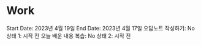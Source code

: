 # Work

Start Date: 2023년 4월 19일
End Date: 2023년 4월 17일
오답노트 작성하기: No
상태 1: 시작 전
오늘 배운 내용 복습: No
상태 2: 시작 전